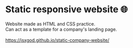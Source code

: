 # Static responsive website 🌐
Website made as HTML and CSS practice.
<br/>
Can act as a template for a company's landing page.
<br/><br/>
https://jsxgod.github.io/static-company-website/
